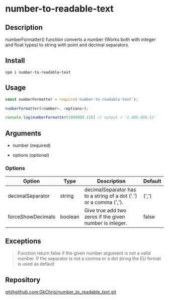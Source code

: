 # number-to-readable-text

## Description

numberFormatter() function converts a number (Works both with integer and float types) to string with point and decimal separators.

## Install 

```
npm i number-to-readable-text
```


## Usage 

```Javascript
const numberFormatter = require('number-to-readable-text');

numberFormatter(<number>, <options>);

console.log(numberFormatter(1000000.12)) // output > '1.000.000,12'
```

## Arguments

- number (required)

- options (optional)

### Options

| Option             | Type     | Description                                                       | Default  |
|--------------------|----------|-------------------------------------------------------------------|----------|
| decimalSeparator   | string   | decimalSeparator has to a string of a dot ('.') or a comma (','). | (',')    |
| forceShowDecimals  | boolean  | Give true add two zeros if the given number is integer.           | false    |


## Exceptions
>Function return false if the given number argument is not a valid number. If the separator is not a comma or a dot string the EU format is used as default


## Repository

[git@github.com:GkChris/number_to_readable_text.git](https://github.com/GkChris/number_to_readable_text.git)
